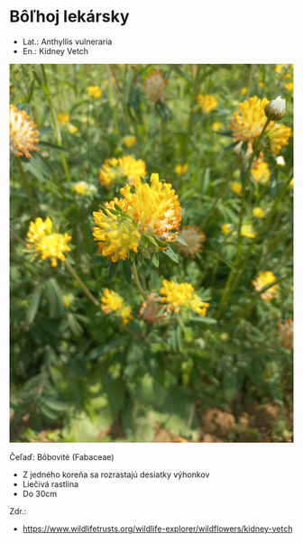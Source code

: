 # Bôľhoj lekársky
- Lat.: Anthyllis vulneraria
- En.: Kidney Vetch

![Bôľhoj lekársky](./kidney_vetch.jpg "Bôľhoj lekársky")

Čeľaď: Bôbovité (Fabaceae)

- Z jedného koreňa sa rozrastajú desiatky výhonkov
- Liečivá rastlina
- Do 30cm


Zdr.:
- https://www.wildlifetrusts.org/wildlife-explorer/wildflowers/kidney-vetch